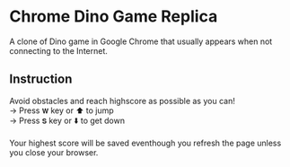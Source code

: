 # Chrome Dino Game Replica

A clone of Dino game in Google Chrome that usually appears when not connecting to the Internet.

## Instruction
Avoid obstacles and reach highscore as possible as you can!<br>
-> Press `𝐖` key or ⬆️ to jump<br>
-> Press `𝐒` key or ⬇️ to get down<br>
<br>
Your highest score will be saved eventhough you refresh the page unless you close your browser. 
